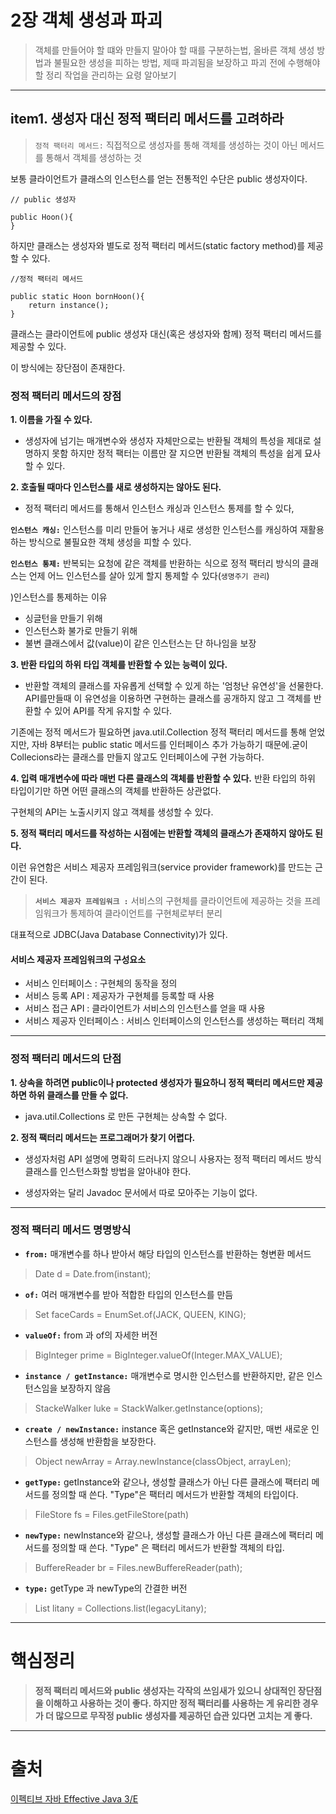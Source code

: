 
# 2장 객체 생성과 파괴
> 객체를 만들어야 할 떄와 만들지 말아야 할 때를 구분하는법,
올바른 객체 생성 방법과 불필요한 생성을 피하는 방법,
제때 파괴됨을 보장하고 파괴 전에 수행해야 할 정리 작업을 관리하는 요령 알아보기

---

##  item1. 생성자 대신 정적 팩터리 메서드를 고려하라 
>`정적 팩터리 메서드:`
직접적으로 생성자를 통해 객체를 생성하는 것이 아닌 메서드를 통해서 객체를 생성하는 것

보통 클라이언트가 클래스의 인스턴스를 얻는 전통적인 수단은 public 생성자이다.
```
// public 생성자

public Hoon(){
}
```
하지만 클래스는 생성자와 별도로 정적 팩터리 메서드(static factory method)를 제공할 수 있다.
```
//정적 팩터리 메서드

public static Hoon bornHoon(){
    return instance();
}
```

클래스는 클라이언트에 public 생성자 대신(혹은 생성자와 함께) 정적 팩터리 메서드를 제공할 수 있다.

이 방식에는 장단점이 존재한다.

### 정적 팩터리 메서드의 장점

**1. 이름을 가질 수 있다.**
* 생성자에 넘기는 매개변수와 생성자 자체만으로는 반환될 객체의 특성을 제대로 설명하지 못함
 하지만 정적 팩터는 이름만 잘 지으면 반환될 객체의 특성을 쉽게 묘사할 수 있다.

**2. 호출될 때마다 인스턴스를 새로 생성하지는 않아도 된다.**
* 정적 팩터리 메서드를 통해서 인스턴스 캐싱과 인스턴스 통제를 할 수 있다,

**`인스턴스 캐싱:`**
 인스턴스를 미리 만들어 놓거나 새로 생성한 인스턴스를 캐싱하여 재활용하는 방식으로 불필요한 객체 생성을 피할 수 있다.

**`인스턴스 통제:`**
반복되는 요청에 같은 객체를 반환하는 식으로 정적 팩터리 방식의 클래스는 언제 어느 인스턴스를 살아 있게 할지 통제할 수 있다(`생명주기 관리`)

 )인스턴스를 통제하는 이유
* 싱글턴을 만들기 위해
* 인스턴스화 불가로 만들기 위해
* 불변 클래스에서 값(value)이 같은 인스턴스는 단 하나임을 보장

**3. 반환 타입의 하위 타입 객체를 반환할 수 있는 능력이 있다.**
* 반환할 객체의 클래스를 자유롭게 선택할 수 있게 하는 '엄청난 유연성'을 선물한다.
API를만들때 이 유연성을 이용하면 구현하는 클래스를 공개하지 않고 그 객체를 반환할 수 있어 API를 작게 유지할 수 있다.

기존에는 정적 메서드가 필요하면 java.util.Collection 정적 팩터리 메서드를 통해 얻었지만,
자바 8부터는 public static 메서드를 인터페이스 추가 가능하기 때문에.굳이 Collecions라는 클래스를 만들지 않고도 인터페이스에 구현 가능하다.

**4. 입력 매개변수에 따라 매번 다른 클래스의 객체를 반환할 수 있다.**
반환 타입의 하위 타입이기만 하면 어떤 클래스의 객체를 반환하든 상관없다.

구현체의 API는 노출시키지 않고 객체를 생성할 수 있다.

**5. 정적 팩터리 메서드를 작성하는 시점에는 반환할 객체의 클래스가 존재하지 않아도 된다.**

이런 유연함은 서비스 제공자 프레임워크(service provider framework)를 만드는 근간이 된다.

>**`서비스 제공자 프레임워크 :`**
서비스의 구현체를 클라이언트에 제공하는 것을 프레임워크가 통제하여 클라이언트를 구현체로부터 분리

대표적으로 JDBC(Java Database Connectivity)가 있다.

#### 서비스 제공자 프레임워크의 구성요소
* 서비스 인터페이스 : 구현체의 동작을 정의
* 서비스 등록 API : 제공자가 구현체를 등록할 때 사용
* 서비스 접근 API : 클라이언트가 서비스의 인스턴스를 얻을 때 사용
* 서비스 제공자 인터페이스 : 서비스 인터페이스의 인스턴스를 생성하는 팩터리 객체

---


### 정적 팩터리 메서드의 단점

**1. 상속을 하려면 public이나 protected 생성자가 필요하니 정적 팩터리 메서드만 제공하면 하위 클래스를 만들 수 없다.**

* java.util.Collections 로 만든 구현체는 상속할 수 없다.

**2. 정적 팩터리 메서드는 프로그래머가 찾기 어렵다.**

* 생성자처럼 API 설명에 명확히 드러나지 않으니 사용자는 정적 팩터리 메서드 방식 클래스를 인스턴스화할 방법을 알아내야 한다. 

* 생성자와는 달리 Javadoc 문서에서 따로 모아주는 기능이 없다.

---

### 정적 팩터리 메서드 명명방식

* **`from:`** 매개변수를 하나 받아서 해당 타입의 인스턴스를 반환하는 형변환 메서드
> Date d = Date.from(instant);

* **`of:`** 여러 매개변수를 받아 적합한 타입의 인스턴스를 만듬
> Set<Rank> faceCards = EnumSet.of(JACK, QUEEN, KING);
  
 * **`valueOf:`** from 과 of의 자세한 버전
  > BigInteger prime = BigInteger.valueOf(Integer.MAX_VALUE);
  
  * **`instance / getInstance:`** 매개변수로 명시한 인스턴스를 반환하지만, 같은 인스턴스임을 보장하지 않음
  
  >StackeWalker luke = StackWalker.getInstance(options);
  
  * **`create / newInstance:`** instance 혹은 getInstance와 같지만, 매번 새로운 인스턴스를 생성해 반환함을 보장한다.
  > Object newArray = Array.newInstance(classObject, arrayLen);
  
  * **`getType:`** getInstance와 같으나, 생성할 클래스가 아닌 다른 클래스에 팩터리 메서드를 정의할 때 쓴다. "Type"은 팩터리 메서드가 반환할 객체의 타입이다.  

 > FileStore fs = Files.getFileStore(path)
  
  * **`newType:`** newInstance와 같으나, 생성할 클래스가 아닌 다른 클래스에 팩터리 메서드를 정의할 때 쓴다. "Type" 은 팩터리 메서드가 반환할 객체의 타입.
  > BuffereReader br = Files.newBuffereReader(path);
  
  * **`type:`** getType 과 newType의 간결한 버전
  > List<Complaint> litany = Collections.list(legacyLitany);
  
----
#   핵심정리
  >**정적 팩터리 메서드와 public 생성자는 각작의 쓰임새가 있으니 상대적인 장단점을 이해하고 사용하는 것이 좋다.
  하지만 정적 팩터리를 사용하는 게 유리한 경우가 더 많으므로 무작정 public 생성자를 제공하던 습관 있다면 고치는 게 좋다.**

  ---
# 출처

[이펙티브 자바 Effective Java 3/E](http://www.kyobobook.co.kr/product/detailViewKor.laf?mallGb=KOR&ejkGb=KOR&barcode=9788966262281)
